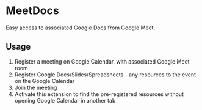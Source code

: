 # MeetDocs

Easy access to associated Google Docs from Google Meet.

## Usage

1. Register a meeting on Google Calendar, with associated Google Meet room
2. Register Google Docs/Slides/Spreadsheets - any resources to the event on the Google Calendar
3. Join the meeting
4. Activate this extension to find the pre-registered resources without opening Google Calendar in another tab
